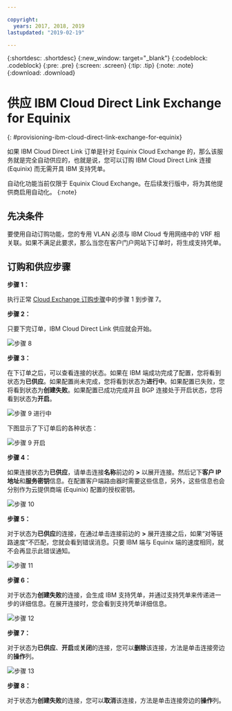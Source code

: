 ```yaml
---

copyright:
  years: 2017, 2018, 2019
lastupdated: "2019-02-19"

---
```


{:shortdesc: .shortdesc}
{:new_window: target="_blank"}
{:codeblock: .codeblock}
{:pre: .pre}
{:screen: .screen}
{:tip: .tip}
{:note: .note}
{:download: .download}


# 供应 IBM Cloud Direct Link Exchange for Equinix
{: #provisioning-ibm-cloud-direct-link-exchange-for-equinix}

如果 IBM Cloud Direct Link 订单是针对 Equinix Cloud Exchange 的，那么该服务就是完全自动供应的，也就是说，您可以订购 IBM Cloud Direct Link 连接 (Equinix) 而无需开具 IBM 支持凭单。

自动化功能当前仅限于 Equinix Cloud Exchange。在后续发行版中，将为其他提供商启用自动化。
{:note}

## 先决条件

要使用自动订购功能，您的专用 VLAN 必须与 IBM Cloud 专用网络中的 VRF 相关联。如果不满足此要求，那么当您在客户门户网站下订单时，将生成支持凭单。

## 订购和供应步骤

**步骤 1：**

执行正常 [Cloud Exchange 订购步骤](/docs/infrastructure/direct-link?topic=direct-link-provisioning-ibm-cloud-direct-link-exchange)中的步骤 1 到步骤 7。

**步骤 2：**

只要下完订单，IBM Cloud Direct Link 供应就会开始。

![步骤 8](/images/Equinix-Step8.png)

**步骤 3：**

在下订单之后，可以查看连接的状态。如果在 IBM 端成功完成了配置，您将看到状态为**已供应**。如果配置尚未完成，您将看到状态为**进行中**。如果配置已失败，您将看到状态为**创建失败**。如果配置已成功完成并且 BGP 连接处于开启状态，您将看到状态为**开启**。

![步骤 9 进行中](/images/Equinix-Step9-InProgress.png)

下图显示了下订单后的各种状态：

![步骤 9 开启](/images/Equinix-Step9-UP.png)

**步骤 4：**

如果连接状态为**已供应**，请单击连接**名称**前边的 **>** 以展开连接。然后记下**客户 IP 地址**和**服务密钥**信息。在配置客户端路由器时需要这些信息，另外，这些信息也会分别作为云提供商端 (Equinix) 配置的授权密钥。

![步骤 10](/images/Equinix-Step10-Provisioned.png)

**步骤 5：**

对于状态为**已供应**的连接，在通过单击连接前边的 **>** 展开连接之后，如果“对等链路速度”不匹配，您就会看到错误消息。只要 IBM 端与 Equinix 端的速度相同，就不会再显示此错误通知。

![步骤 11](/images/Equinix-Step11-PortMismatch.png)

**步骤 6：**

对于状态为**创建失败**的连接，会生成 IBM 支持凭单，并通过支持凭单来传递进一步的详细信息。在展开连接时，您会看到支持凭单详细信息。

![步骤 12](/images/Equinix-Step12-CreateFailed.png)

**步骤 7：**

对于状态为**已供应**、**开启**或**关闭**的连接，您可以**删除**该连接，方法是单击连接旁边的**操作**列。

![步骤 13](/images/Equinix-Step13-Delete.png)

**步骤 8：**

对于状态为**创建失败**的连接，您可以**取消**该连接，方法是单击连接旁边的**操作**列。

